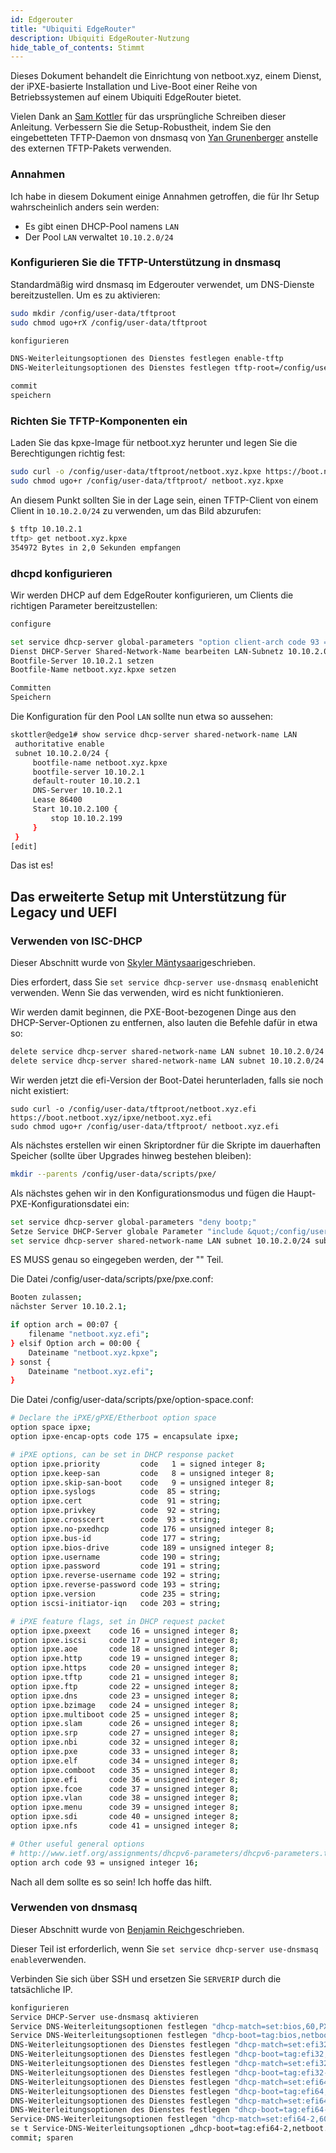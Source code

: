 ```yaml
---
id: Edgerouter
title: "Ubiquiti EdgeRouter"
description: Ubiquiti EdgeRouter-Nutzung
hide_table_of_contents: Stimmt
---
```


Dieses Dokument behandelt die Einrichtung von netboot.xyz, einem Dienst, der iPXE-basierte Installation und Live-Boot einer Reihe von Betriebssystemen auf einem Ubiquiti EdgeRouter bietet.

Vielen Dank an [Sam Kottler](https://github.com/skottler) für das ursprüngliche Schreiben dieser Anleitung. Verbessern Sie die Setup-Robustheit, indem Sie den eingebetteten TFTP-Daemon von dnsmasq von [Yan Grunenberger](https://github.com/ravens) anstelle des externen TFTP-Pakets verwenden.

### Annahmen

Ich habe in diesem Dokument einige Annahmen getroffen, die für Ihr Setup wahrscheinlich anders sein werden:

* Es gibt einen DHCP-Pool namens `LAN`
* Der Pool `LAN` verwaltet `10.10.2.0/24`

### Konfigurieren Sie die TFTP-Unterstützung in dnsmasq

Standardmäßig wird dnsmasq im Edgerouter verwendet, um DNS-Dienste bereitzustellen. Um es zu aktivieren:

```bash
sudo mkdir /config/user-data/tftproot
sudo chmod ugo+rX /config/user-data/tftproot

konfigurieren

DNS-Weiterleitungsoptionen des Dienstes festlegen enable-tftp
DNS-Weiterleitungsoptionen des Dienstes festlegen tftp-root=/config/user- data/tftroot

commit
speichern
```

### Richten Sie TFTP-Komponenten ein

Laden Sie das kpxe-Image für netboot.xyz herunter und legen Sie die Berechtigungen richtig fest:

```bash
sudo curl -o /config/user-data/tftproot/netboot.xyz.kpxe https://boot.netboot.xyz/ipxe/netboot.xyz.kpxe
sudo chmod ugo+r /config/user-data/tftproot/ netboot.xyz.kpxe
```

An diesem Punkt sollten Sie in der Lage sein, einen TFTP-Client von einem Client in `10.10.2.0/24` zu verwenden, um das Bild abzurufen:

```bash
$ tftp 10.10.2.1
tftp> get netboot.xyz.kpxe
354972 Bytes in 2,0 Sekunden empfangen
```

### dhcpd konfigurieren

Wir werden DHCP auf dem EdgeRouter konfigurieren, um Clients die richtigen Parameter bereitzustellen:

```bash
configure

set service dhcp-server global-parameters "option client-arch code 93 = unsigned integer 16;"
Dienst DHCP-Server Shared-Network-Name bearbeiten LAN-Subnetz 10.10.2.0/24
Bootfile-Server 10.10.2.1 setzen
Bootfile-Name netboot.xyz.kpxe setzen

Committen
Speichern
```

Die Konfiguration für den Pool `LAN` sollte nun etwa so aussehen:

```bash
skottler@edge1# show service dhcp-server shared-network-name LAN
 authoritative enable
 subnet 10.10.2.0/24 {
     bootfile-name netboot.xyz.kpxe
     bootfile-server 10.10.2.1
     default-router 10.10.2.1
     DNS-Server 10.10.2.1
     Lease 86400
     Start 10.10.2.100 {
         stop 10.10.2.199
     }
 }
[edit]
```

Das ist es!

## Das erweiterte Setup mit Unterstützung für Legacy und UEFI

### Verwenden von ISC-DHCP

Dieser Abschnitt wurde von [Skyler Mäntysaari](https://github.com/samip5)geschrieben.

Dies erfordert, dass Sie `set service dhcp-server use-dnsmasq enable`nicht verwenden. Wenn Sie das verwenden, wird es nicht funktionieren.

Wir werden damit beginnen, die PXE-Boot-bezogenen Dinge aus den DHCP-Server-Optionen zu entfernen, also lauten die Befehle dafür in etwa so:

```bash
delete service dhcp-server shared-network-name LAN subnet 10.10.2.0/24 bootfile-name netboot.xyz.kpxe
delete service dhcp-server shared-network-name LAN subnet 10.10.2.0/24 bootfile-server 10.10.2.1
```

Wir werden jetzt die efi-Version der Boot-Datei herunterladen, falls sie noch nicht existiert:
```
sudo curl -o /config/user-data/tftproot/netboot.xyz.efi https://boot.netboot.xyz/ipxe/netboot.xyz.efi
sudo chmod ugo+r /config/user-data/tftproot/ netboot.xyz.efi
```

Als nächstes erstellen wir einen Skriptordner für die Skripte im dauerhaften Speicher (sollte über Upgrades hinweg bestehen bleiben):

```bash
mkdir --parents /config/user-data/scripts/pxe/
```

Als nächstes gehen wir in den Konfigurationsmodus und fügen die Haupt-PXE-Konfigurationsdatei ein:

```bash
set service dhcp-server global-parameters "deny bootp;"
Setze Service DHCP-Server globale Parameter "include &quot;/config/user-data/scripts/pxe/option-space.conf&quot;;"
set service dhcp-server shared-network-name LAN subnet 10.10.2.0/24 subnet-parameters "include &quot;/config/user-data/scripts/pxe/pxe.conf&quot;;"
```

ES MUSS genau so eingegeben werden, der "" Teil.

Die Datei /config/user-data/scripts/pxe/pxe.conf:

```bash
Booten zulassen;
nächster Server 10.10.2.1;

if option arch = 00:07 {
    filename "netboot.xyz.efi";
} elsif Option arch = 00:00 {
    Dateiname "netboot.xyz.kpxe";
} sonst {
    Dateiname "netboot.xyz.efi";
}
```

Die Datei /config/user-data/scripts/pxe/option-space.conf:

```bash
# Declare the iPXE/gPXE/Etherboot option space
option space ipxe;
option ipxe-encap-opts code 175 = encapsulate ipxe;

# iPXE options, can be set in DHCP response packet
option ipxe.priority         code   1 = signed integer 8;
option ipxe.keep-san         code   8 = unsigned integer 8;
option ipxe.skip-san-boot    code   9 = unsigned integer 8;
option ipxe.syslogs          code  85 = string;
option ipxe.cert             code  91 = string;
option ipxe.privkey          code  92 = string;
option ipxe.crosscert        code  93 = string;
option ipxe.no-pxedhcp       code 176 = unsigned integer 8;
option ipxe.bus-id           code 177 = string;
option ipxe.bios-drive       code 189 = unsigned integer 8;
option ipxe.username         code 190 = string;
option ipxe.password         code 191 = string;
option ipxe.reverse-username code 192 = string;
option ipxe.reverse-password code 193 = string;
option ipxe.version          code 235 = string;
option iscsi-initiator-iqn   code 203 = string;

# iPXE feature flags, set in DHCP request packet
option ipxe.pxeext    code 16 = unsigned integer 8;
option ipxe.iscsi     code 17 = unsigned integer 8;
option ipxe.aoe       code 18 = unsigned integer 8;
option ipxe.http      code 19 = unsigned integer 8;
option ipxe.https     code 20 = unsigned integer 8;
option ipxe.tftp      code 21 = unsigned integer 8;
option ipxe.ftp       code 22 = unsigned integer 8;
option ipxe.dns       code 23 = unsigned integer 8;
option ipxe.bzimage   code 24 = unsigned integer 8;
option ipxe.multiboot code 25 = unsigned integer 8;
option ipxe.slam      code 26 = unsigned integer 8;
option ipxe.srp       code 27 = unsigned integer 8;
option ipxe.nbi       code 32 = unsigned integer 8;
option ipxe.pxe       code 33 = unsigned integer 8;
option ipxe.elf       code 34 = unsigned integer 8;
option ipxe.comboot   code 35 = unsigned integer 8;
option ipxe.efi       code 36 = unsigned integer 8;
option ipxe.fcoe      code 37 = unsigned integer 8;
option ipxe.vlan      code 38 = unsigned integer 8;
option ipxe.menu      code 39 = unsigned integer 8;
option ipxe.sdi       code 40 = unsigned integer 8;
option ipxe.nfs       code 41 = unsigned integer 8;

# Other useful general options
# http://www.ietf.org/assignments/dhcpv6-parameters/dhcpv6-parameters.txt
option arch code 93 = unsigned integer 16;
```

Nach all dem sollte es so sein! Ich hoffe das hilft.

### Verwenden von dnsmasq

Dieser Abschnitt wurde von [Benjamin Reich](https://benjaminreich.de/)geschrieben.

Dieser Teil ist erforderlich, wenn Sie `set service dhcp-server use-dnsmasq enable`verwenden.

Verbinden Sie sich über SSH und ersetzen Sie `SERVERIP` durch die tatsächliche IP.

```bash
konfigurieren
Service DHCP-Server use-dnsmasq aktivieren
Service DNS-Weiterleitungsoptionen festlegen "dhcp-match=set:bios,60,PXEClient:Arch:00000"
Service DNS-Weiterleitungsoptionen festlegen "dhcp-boot=tag:bios,netboot .xyz.kpxe,,SERVERIP"
DNS-Weiterleitungsoptionen des Dienstes festlegen "dhcp-match=set:efi32,60,PXEClient:Arch:00002"
DNS-Weiterleitungsoptionen des Dienstes festlegen "dhcp-boot=tag:efi32,netboot.xyz. efi,,SERVERIP"
DNS-Weiterleitungsoptionen des Dienstes festlegen "dhcp-match=set:efi32-1,60,PXEClient:Arch:00006"
DNS-Weiterleitungsoptionen des Dienstes festlegen "dhcp-boot=tag:efi32-1,netboot.xyz .efi,,SERVERIP"
DNS-Weiterleitungsoptionen des Dienstes festlegen "dhcp-match=set:efi64,60,PXEClient:Arch:00007"
DNS-Weiterleitungsoptionen des Dienstes festlegen "dhcp-boot=tag:efi64,netboot.xyz.efi, ,SERVERIP"
DNS-Weiterleitungsoptionen des Dienstes festlegen "dhcp-match=set:efi64-1,60,PXEClient:Arch:00008"
DNS-Weiterleitungsoptionen des Dienstes festlegen "dhcp-boot=tag:efi64-1,netboot.xyz.efi ,,SERVERIP"
Service-DNS-Weiterleitungsoptionen festlegen "dhcp-match=set:efi64-2,60,PXEClient:Arch:00009"
se t Service-DNS-Weiterleitungsoptionen „dhcp-boot=tag:efi64-2,netboot.xyz.efi,,SERVERIP“
commit; sparen
```
